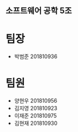 ## 소프트웨어 공학 5조
# 팀장 
* 박범준 201810936

# 팀원 
* 양현우 201810956
* 김지영 201810923
* 이재준 201810975
* 김현재 201810930
